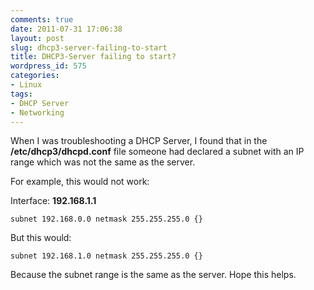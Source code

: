 ```yaml
---
comments: true
date: 2011-07-31 17:06:38
layout: post
slug: dhcp3-server-failing-to-start
title: DHCP3-Server failing to start?
wordpress_id: 575
categories:
- Linux
tags:
- DHCP Server
- Networking
---
```


When I was troubleshooting a DHCP Server, I found that in the **/etc/dhcp3/dhcpd.conf** file someone had declared a subnet with an IP range which was not the same as the server. 

For example, this would not work: 

Interface: **192.168.1.1**

    
    subnet 192.168.0.0 netmask 255.255.255.0 {}



But this would:

    
    subnet 192.168.1.0 netmask 255.255.255.0 {}



Because the subnet range is the same as the server.
Hope this helps.
